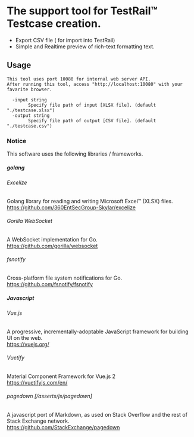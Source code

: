 # The support tool for TestRail&trade; Testcase creation.

* Export CSV file ( for import into TestRail)
* Simple and Realtime preview of rich-text formatting text.

## Usage
```
This tool uses port 10080 for internal web server API.
After running this tool, access "http://localhost:10080" with your favarite browser.

  -input string
    	Specify file path of input [XLSX file]. (default "./testcase.xlsx")
  -output string
    	Specify file path of output [CSV file]. (default "./testcase.csv")
```



### Notice
This software uses the following libraries / frameworks.

##### golang
###### Excelize
Golang library for reading and writing Microsoft Excel&trade; (XLSX) files.  
https://github.com/360EntSecGroup-Skylar/excelize

###### Gorilla WebSocket
A WebSocket implementation for Go.  
https://github.com/gorilla/websocket

###### fsnotify
Cross-platform file system notifications for Go.  
https://github.com/fsnotify/fsnotify

##### Javascript
###### Vue.js
A progressive, incrementally-adoptable JavaScript framework for building UI on the web.  
https://vuejs.org/

###### Vuetify
Material Component Framework for Vue.js 2  
https://vuetifyjs.com/en/

###### pagedown  [/asserts/js/pagedown]
A javascript port of Markdown, as used on Stack Overflow and the rest of Stack Exchange network.  
https://github.com/StackExchange/pagedown

